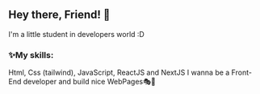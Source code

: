 <h2>Hey there, Friend! 💙</h2> <p>I'm a little student in developers world :D</p> <h3>✨My skills:</h3> <p> Html, Css (tailwind), JavaScript, ReactJS and NextJS I wanna be a Front-End developer and build nice WebPages🎭🎇 </p>
